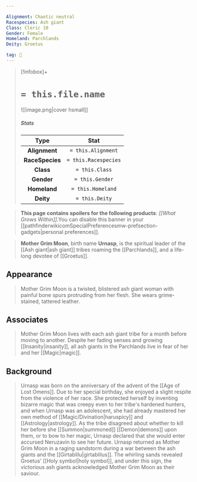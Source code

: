 ```yaml
---

Alignment: Chaotic neutral
Racespecies: Ash giant
Class: Cleric 10
Gender: Female
Homeland: Parchlands
Deity: Groetus

tag: 👤️
---
```


> [!infobox]+
> #  `= this.file.name`
> ![[image.png|cover hsmall]]
> ##### Stats
> Type | Stat |
> :---: |:---:|
> **Alignment** | `= this.Alignment` |
> **RaceSpecies** | `= this.Racespecies` |
> **Class** | `= this.Class` |
> **Gender** | `= this.Gender` |
> **Homeland** | `= this.Homeland` |
> **Deity** | `= this.Deity` |



> **This page contains spoilers for the following products**: *[[What Grows Within]]*.You can disable this banner in your [[pathfinderwikicomSpecialPreferencesmw-prefsection-gadgets|personal preferences]].


> **Mother Grim Moon**, birth name **Urnasp**, is the spiritual leader of the [[Ash giant|ash giant]] tribes roaming the [[Parchlands]], and a life-long devotee of [[Groetus]].



## Appearance

> Mother Grim Moon is a twisted, blistered ash giant woman with painful bone spurs protruding from her flesh. She wears grime-stained, tattered leather.


## Associates

> Mother Grim Moon lives with each ash giant tribe for a month before moving to another. Despite her fading senses and growing [[Insanity|insanity]], all ash giants in the Parchlands live in fear of her and her [[Magic|magic]].


## Background

> Urnasp was born on the anniversary of the advent of the [[Age of Lost Omens]]. Due to her special birthday, she enjoyed a slight respite from the violence of her race. She protected herself by inventing bizarre magic that was creepy even to her tribe's hardened hunters, and when Urnasp was an adolescent, she had already mastered her own method of [[Magic/Divination|haruspicy]] and [[Astrology|astrology]]. As the tribe disagreed about whether to kill her before she [[Summon|summoned]] [[Demon|demons]] upon them, or to bow to her magic, Urnasp declared that she would enter accursed Neruzavin to see her future.
> Urnasp returned as Mother Grim Moon in a raging sandstorm during a war between the ash giants and the [[Girtablilu|girtablilus]]. The whirling sands revealed Groetus' [[Holy symbol|holy symbol]], and under this sign, the victorious ash giants acknowledged Mother Grim Moon as their saviour.







